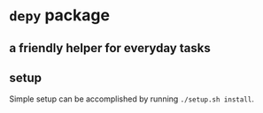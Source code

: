 # `depy` package
## a friendly helper for everyday tasks

## setup
Simple setup can be accomplished by running `./setup.sh install`.
